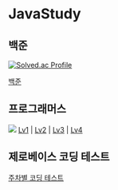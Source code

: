 # JavaStudy

## 백준
[![Solved.ac Profile](http://mazassumnida.wtf/api/generate_badge?boj=phc09188)](https://solved.ac/phc09188)
<p><a href="https://github.com/phc09188/JavaAlgorithmStudy/tree/main/src/BAEKJOON">백준</a></p>

## 프로그래머스
<img src=https://raw.githubusercontent.com/hongbeomi/Programmers/master/background.png>
<a href="https://github.com/phc09188/JavaAlgorithmStudy/tree/main/src/Programmerslv1">Lv1</a> | <a href="https://github.com/phc09188/JavaAlgorithmStudy/tree/main/src/Programmerslv2">Lv2</a> | <a href="https://github.com/phc09188/JavaAlgorithmStudy/tree/main/src/Programmerslv3">Lv3</a> | <a href="https://github.com/phc09188/JavaAlgorithmStudy/tree/main/src/Programmerslv4">Lv4</a>

## 제로베이스 코딩 테스트
<p><a href="https://github.com/phc09188/JavaAlgorithmStudy/tree/main/src/Programmers_CodeTest">주차별 코딩 테스트</a></p>

